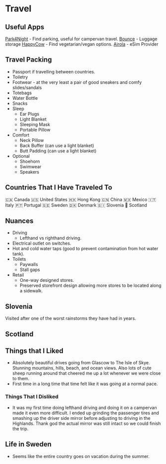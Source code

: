 # Travel

## Useful Apps

[Park4Night](https://park4night.com/en) - Find parking, useful for campervan travel.
[Bounce](https://usebounce.com/) - Luggage storage
[HappyCow]() - Find vegetarian/vegan options.
[Airola]() - eSim Provider

## Travel Packing

- Passport if travelling between countries.
- Toiletry
- Footwear - at the very least a pair of good sneakers and comfy slides/sandals
- Totebags
- Water Bottle
- Snacks
- Sleep
  - Ear Plugs
  - Light Blanket
  - Sleeping Mask
  - Portable Pillow
- Comfort
  - Neck Pillow
  - Back Buffer (can use a light blanket)
  - Butt Padding (can use a light blanket)
- Optional
  - Shoehorn
  - Swimwear
  - Speakers

## Countries That I Have Traveled To

🇨🇦 Canada
🇺🇸 United States
🇭🇰 Hong Kong
🇨🇳 China
🇲🇽 Mexico
🇮🇹 Italy
🇵🇹 Portugal
🇸🇪 Sweden
🇩🇰 Denmark
🇸🇮 Slovenia
🏴󠁧󠁢󠁳󠁣󠁴󠁿 Scotland

## Nuances

- Driving
  - Lefthand vs righthand driving.
- Electrical outlet on switches.
- Hot and cold water taps (good to prevent contamination from hot water tank).
- Toilets
  - Paywalls
  - Stall gaps
- Retail
  - One-way designed stores.
  - Preserved storefront design allowing more stores to be located along a sidewalk.

## Slovenia

Visited after one of the worst rainstorms they have had in years.

## Scotland

## Things that I Liked

- Absolutely beautiful drives going from Glascow to The Isle of Skye. Stunning mountains, hills, beach, and ocean views. Also lots of cute sheep running around that cheered me up a lot whenever we were close to them.
- First time in a long time that time felt like it was going at a normal pace.

### Things That I Disliked

- It was my first time doing lefthand driving and doing it on a campervan made it even more difficult. I ended up grinding the passenger tires and smashing up the driver side mirror before adjusting to driving in the Highlands. Thank god the actual mirror was still intact so we could finish the trip.

## Life in Sweden

- Seems like the entire country goes on vacation during the summer.
